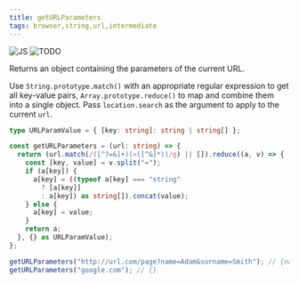 ```yaml
---
title: getURLParameters
tags: browser,string,url,intermediate
---
```


![JS](https://img.shields.io/badge/supports-javascript-yellow.svg?style=flat-square)
![TODO](https://img.shields.io/badge///TODO-blue.svg?style=flat-square)

Returns an object containing the parameters of the current URL.

Use `String.prototype.match()` with an appropriate regular expression to get all key-value pairs, `Array.prototype.reduce()` to map and combine them into a single object.
Pass `location.search` as the argument to apply to the current `url`.

```ts
type URLParamValue = { [key: string]: string | string[] };

const getURLParameters = (url: string) => {
  return (url.match(/([^?=&]+)(=([^&]*))/g) || []).reduce((a, v) => {
    const [key, value] = v.split("=");
    if (a[key]) {
      a[key] = ((typeof a[key] === "string"
        ? [a[key]]
        : a[key]) as string[]).concat(value);
    } else {
      a[key] = value;
    }
    return a;
  }, {} as URLParamValue);
};
```

```ts
getURLParameters("http://url.com/page?name=Adam&surname=Smith"); // {name: 'Adam', surname: 'Smith'}
getURLParameters("google.com"); // {}
```
